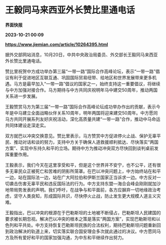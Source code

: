 # 王毅同马来西亚外长赞比里通电话
**界面快报**

**2023-10-21 00:09**

**https://www.jiemian.com/article/10264395.html**

据外交部网站消息，10月20日，中共中央政治局委员、外交部长王毅同马来西亚外长赞比里通电话。

赞比里祝贺中方成功举办第三届“一带一路”国际合作高峰论坛，表示“一带一路”倡议有利于促进地区互联互通、巩固国际贸易纽带、给地区和世界发展带来更多机遇。马方是最早加入“一带一路”倡议的国家之一，始终支持这一重要倡议，将继续与中方加强对接合作。马方期待与中方共同庆祝明年马中建交50周年，推动两国关系进一步发展。

王毅赞赏马方为第三届“一带一路”国际合作高峰论坛成功举办作出的贡献，表示今年是中马建立全面战略伙伴关系10周年，明年两国将迎来建交50周年。中方愿同马方共同开展系列友好庆祝活动，深化高质量共建“一带一路”合作，推动中马命运共同体建设走深走实。

双方就巴以冲突交换意见。赞比里表示，马方赞赏中方促进停火止战、保护无辜平民、推动对话和谈的努力，支持中方关于确保人道救援顺利抵达、尽快落实“两国方案”、实现中东持久和平的立场。期待中方为推动冲突双方尽快回到谈判桌前发挥重要作用。

王毅表示，我们今天在这里享受和平，但是这个世界并不安宁，也不公平，还有很多无辜民众正被死亡和苦难的阴影所笼罩。在巴以冲突问题上，中方始终站在和平一边，站在国际法一边，站在广大阿拉伯和伊斯兰国家正当诉求一边。中方反对一切袭击伤害无辜平民和违反国际法的行为。中方支持东盟—海合会峰会刚刚就加沙地带局势发表的声明。我们呼吁，在战争与和平面前，各方应摒弃一切地缘政治考虑，坚守人类良知，形成国际共识，尽快停火止战，防止发生更大规模人道主义灾难。

王毅指出，巴以冲突的根源在于巴勒斯坦的土地被不断侵占，巴勒斯坦人民建国的要求被长期忽视。解决巴以冲突的根本之策是落实“两国方案”，实现巴勒斯坦和以色列和平共处。中方支持恢复巴勒斯坦民族的合法权利，期待巴勒斯坦问题重新回到政治解决的轨道上来，切实落实联合国安理会多次就此通过的决议。中方愿同马方及所有爱好和平的国家加强沟通，为中东和平继续作出努力。